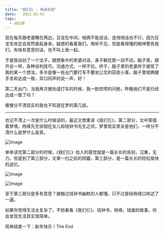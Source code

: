 ```yaml
---
title: "我们仨 - 再读后感"
date:   2022-02-01
tags:
  - 读后感
---
```


现在每天跟老婆睡在两边，豆宝在中间，咱俩不能说话，连悄悄话也不行，因为豆宝宝肯定会突然直起身来，疑惑的看着我们。用听不见，但是看得懂的眼神警告我们，有啥有意思的话，也不叫上我一起。

于是我自创了一个法子，跟想象中的老婆对话，身子躺在那一动不动，脑子里，跟开会一样，各种谈判技巧，沟通方式，一样不拉。终于，脑子里的老婆终于接受了我的某一个想法，多半是像一些出门要打车不要坐公交的蒜皮小事，脑子里咱俩握手言和达成一致，异口同声的说一声，好！

第二天出门，当我再次被劝退打车的时候，我一脸惊愕的问她，昨晚我们不是已经达成一致了吗？

傻傻分不清现实的我也不知道在梦的第几层。

-----

也记不清上一次是什么时候读的，最近又想重读《我们仨》，第二部分，文中穿插着梦境，杨绛先生徘徊在女儿和钱钟书先生之间，梦里现实里全是他们，一样分不清什么是梦什么是真。

![Image](/2022-02-01-after-reading-we-three/1.png)

单单读完第二部分的时候，《我们仨》给人的感觉就是一篇长长的告别，沉重，无力。但是到了第三部分，文章一扫之前的阴霾，第三部分，是一篇长长的轻松愉快的追忆。

![Image](/2022-02-01-after-reading-we-three/2.png)

![Image](/2022-02-01-after-reading-we-three/3.png)

至于第三部分是多有意思？接触过钱钟书幽默的人都懂。只不过是经杨绛口转述了一遍。

如果你觉得生活太复杂了，不妨看看《我们仨》，钱钟书，杨绛，钱瑗的故事，你会发现生活其实很简单。

简单结尾一下：新年快乐！The End